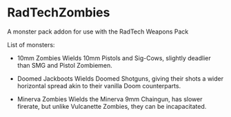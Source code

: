 # RadTechZombies
A monster pack addon for use with the 
RadTech Weapons Pack

List of monsters:

- 10mm Zombies
Wields 10mm Pistols and Sig-Cows, slightly 
deadlier than SMG and Pistol Zombiemen.

- Doomed Jackboots
Wields Doomed Shotguns, giving their shots 
a wider horizontal spread akin to their 
vanilla Doom counterparts.

- Minerva Zombies
Wields the Minerva 9mm Chaingun, has slower 
firerate, but unlike Vulcanette Zombies, 
they can be incapacitated.
